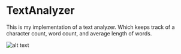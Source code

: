 # TextAnalyzer
This is my implementation of a text analyzer.  Which keeps track of a character count, word count, and average length of words.

![alt text](https://github.com/dkaban/textanalyzer/blob/master/https://github.com/Dkaban/TextAnalyzer/blob/master//Screen%20Shot%202020-08-07%20at%2011.04.49%20AM.png?raw=true)
